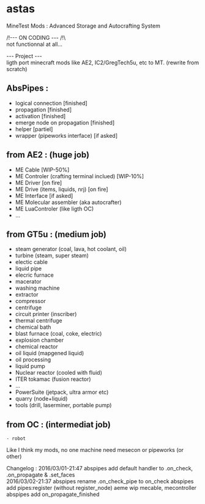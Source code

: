# astas   
MineTest Mods : Advanced Storage and Autocrafting System   
   
/!\--- ON CODING --- /!\   
not functionnal at all... 

--- Project ---   
ligth port minecraft mods like AE2, IC2/GregTech5u, etc to MT.
(rewrite from scratch)


AbsPipes :    
----------   
 - logical connection [finished]
 - propagation [finished]   
 - activation [finished]        
 - emerge node on propagation [finished]
 - helper [partiel]    
 - wrapper (pipeworks interface) [if asked]

     
from AE2 : (huge job)    
----------   
  - ME Cable [WIP-50%]
  - ME Controler  (crafting terminal inclued) [WIP-10%]     
  - ME Driver [on fire]    
  - ME Drive (items, liquids, nrj) [on fire]   
  - ME Interface [if asked]  
  - ME Molecular assembler (aka autocrafter)   
  - ME LuaControler (like ligth OC)   
  - ...   

         
from GT5u : (medium job)     
-----------     
   - steam generator (coal, lava, hot coolant, oil)    
   - turbine (steam, super steam)    
   - electic cable    
   - liquid pipe     
   - elecric furnace    
   - macerator    
   - washing machine    
   - extractor    
   - compressor      
   - centrifuge    
   - circuit printer (inscriber)    
   - thermal centrifuge    
   - chemical bath    
   - blast furnace (coal, coke, electric)      
   - explosion chamber   
   - chemical reactor  
   - oil liquid (mapgened liquid)    
   - oil processing    
   - liquid pump    
   - Nuclear reactor (cooled with fluid)    
   - ITER tokamac (fusion reactor)    
   - ...
   - PowerSuite (jetpack, ultra armor etc)    
   - quarry (node+liquid)    
   - tools (drill, laserminer, portable pump)    
   
from OC : (intermediat job)     
---------    
	- robot    
   
Like I think my mods, no one machine need mesecon or pipeworks (or other)  

Changelog :
2016/03/01-21:47	abspipes	add default handler to .on_check, .on_propagate & .set_faces     
2016/03/02-21:37	abspipes	rename .on_check_pipe to on_check
					abspipes	add pipes:register (without register_node)
					aeme		wip mecable, mecontroller
					abspipes	add on_propagate_finished